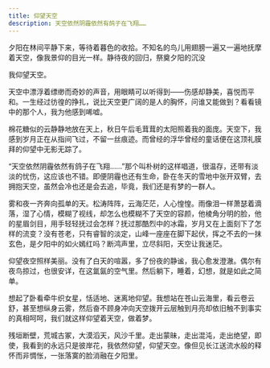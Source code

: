 ```yaml
---
title: 仰望天空
description: 天空依然阴霾依然有鸽子在飞翔……
---
```


夕阳在林间平静下来，等待着暮色的收拾。不知名的鸟儿用翅膀一遍又一遍地抚摩着天空，像我景仰的目光一样。静待夜的回归，祭奠夕阳的沉没

<!--more-->

我仰望天空。

天空中漂浮着缥缈而奇妙的声音，用眼睛可以听得到——伤感却静美，喜悦而平和。一生经过彷徨的挣扎，说比天空更广阔的是人的胸怀，问谁又能做到？看看镜中的那个人，我为他感到唏嘘。

棉花糖似的云静静地放在天上，秋日午后毛茸茸的太阳照着我的面庞。天空下，我感到岁月正在从指间飞过，不留一丝痕迹。而曾经的浮华曾经的童话便在这顶礼膜拜的仰望中无影无踪了。

“天空依然阴霾依然有鸽子在飞翔……”那个叫朴树的这样唱道，很温存，还带有淡淡的忧伤，这应该也不错。即便阴霾也还有生命，卧在冬天的雪地中张开双臂，去拥抱天空，虽然会冷也还是会去追，毕竟，我们还是有梦的一群人。

雾和夜一齐奔向孤单的天。松涛阵阵，云海茫茫，人心惶惶。雨像泪一样萧瑟着滴落，湿了心情，模糊了视线，却怎么也模糊不了天空的容颜，他棱角分明的脸，他的星眉剑目，用手轻轻抚过会怎样？抚过那酷烈中的冰霜，岁月又在上面刻下了怎样的流变？没有苍老，只有睿智的淡定，山峰一座座在脚下起伏，挥之不去的一抹玄色，是夕阳中的如火嫣红吗？断鸿声里，立尽斜阳，天空让我迷茫。

仰望夜空照样美丽。没有了白天的喧嚣，多了份夜的静谧，我心愈发澄澈。偶尔有夜鸟掠过，也很安详，在这氲氤的空气里。然后躺下，睡着，幻想，就是如此之简单。

想起了卧看牵牛织女星，恬适地、迷离地仰望。我想站在苍山云海里，看云卷云舒，甚至想纵身云雾，然后奋不顾身冲向天空拨开云层触到月亮却依旧触不到事实的真相呵呵，我们就这样仰望着天空，做着梦。

残垣断壁，荒城古冢，大漠滔天，风沙千里。走出蒙昧，走出混沌，走出绝望，即使，我看到的永远只是彼岸花，我依然仰望，仰望天空。像但见长江送流水般的释怀而非惆怅，一张落寞的脸消融在夕阳里。
